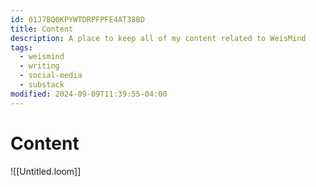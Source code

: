 ```yaml
---
id: 01J7BQ0KPYWTDRPFPFE4AT38BD
title: Content
description: A place to keep all of my content related to WeisMind
tags:
  - weismind
  - writing
  - social-media
  - substack
modified: 2024-09-09T11:39:55-04:00
---
```

# Content 

![[Untitled.loom]]